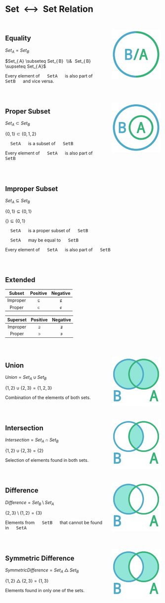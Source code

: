 # Set  ⟷  Set Relation

<br>

<img
    src = '../../Resources/Assets/Diagrams/Equality.png'
    align = right
    width = 160
/>

## Equality

$Set_{ A} = Set_{ B}$

$Set_{ A} \subseteq Set_{ B}  \\&  Set_{ B} \supseteq Set_{ A}$

Every element of  <kbd>  SetA  </kbd>  is also part of  <kbd>  SetB  </kbd>  and vice versa.

<br>
<br>

<img
    src = '../../Resources/Assets/Diagrams/Proper%20Subset.png'
    align = right
    width = 160
/>

## Proper Subset

$Set_{ A} \subset Set_{ B}$

$\lbrace 0 , 1 \rbrace \subset \lbrace 0 , 1 , 2 \rbrace$

<kbd>  SetA  </kbd>  is a subset of  <kbd>  SetB  </kbd>

Every element of  <kbd>  SetA  </kbd>  is also part of  <kbd>  SetB  </kbd>

<br>
<br>

## Improper Subset

$Set_{ A} \subseteq Set_{ B}$

$\lbrace 0 , 1 \rbrace \subseteq \lbrace 0 , 1 \rbrace$

$\lbrace \rbrace \subseteq \lbrace 0 , 1 \rbrace$

<kbd>  SetA  </kbd>  is a proper subset of  <kbd>  SetB  </kbd>

<kbd>  SetA  </kbd>  may be equal to  <kbd>  SetB  </kbd>

Every element of  <kbd>  SetA  </kbd>  is also part of  <kbd>  SetB  </kbd>

<br>
<br>

## Extended

| Subset | Positive | Negative |
|:------:|:--------:|:--------:|
| Improper | `⊆` | `⊈`
| Proper   | `⊂` | `⊄`

| Superset | Positive | Negative |
|:--------:|:--------:|:--------:|
| Improper | `⊇` | `⊉`
| Proper   | `⊃` | `⊅`

<br>
<br>

<img
    src = '../../Resources/Assets/Diagrams/Union.png'
    align = right
    width = 160
/>

## Union

$Union = Set_{ A} \cup Set_{ B}$

$\lbrace 1 , 2 \rbrace \cup \lbrace 2 , 3 \rbrace = \lbrace 1 , 2 , 3 \rbrace$

Combination of the elements of both sets.

<br>
<br>

<img
    src = '../../Resources/Assets/Diagrams/Intersection.png'
    align = right
    width = 160
/>

## Intersection

$Intersection = Set_{ A} \cap Set_{ B}$

$\lbrace 1 , 2 \rbrace \cup \lbrace 2 , 3 \rbrace = \lbrace 2 \rbrace$

Selection of elements found in both sets.

<br>
<br>

<img
    src = '../../Resources/Assets/Diagrams/Difference.png'
    align = right
    width = 160
/>

## Difference

$Difference = Set_{ B} \setminus Set_{ A}$

$\lbrace 2 , 3 \rbrace \setminus \lbrace 1 , 2 \rbrace = \lbrace 3 \rbrace$

Elements from  <kbd>  SetB  </kbd>  that cannot be found in  <kbd>  SetA  </kbd>

<br>
<br>

<img
    src = '../../Resources/Assets/Diagrams/Symmetric%20Difference.png'
    align = right
    width = 160
/>

## Symmetric Difference

$Symmetric Difference = Set_{ A} \bigtriangleup Set_{ B}$

$\lbrace 1 , 2 \rbrace \bigtriangleup \lbrace 2 , 3 \rbrace = \lbrace 1 , 3 \rbrace$

Elements found in only one of the sets.

<br>
